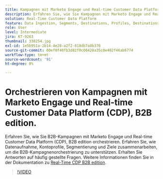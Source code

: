 ```yaml
---
title: Kampagnen mit Marketo Engage und Real-time Customer Data Platform, B2B edition orchestrieren
description: Erfahren Sie, wie Sie Kampagnen mit Marketo Engage und Real-time Customer Data Platform (CDP), B2B edition koordinieren.
solution: Real-Time Customer Data Platform
feature: Data Ingestion, Segments, Destinations, Profiles, Destinations
role: User
level: Intermediate
jira: KT-9263
thumbnail: 338254.jpg
exl-id: 1e5b951a-2b14-4e28-a2f2-818db7a8b376
source-git-commit: 00ef0f40fb3d82f0c06428a35c0e402f46ab6774
workflow-type: tm+mt
source-wordcount: '91'
ht-degree: 0%

---
```


# Orchestrieren von Kampagnen mit Marketo Engage und Real-time Customer Data Platform (CDP), B2B edition.

Erfahren Sie, wie Sie B2B-Kampagnen mit Marketo Engage und Real-time Customer Data Platform (CDP), B2B edition orchestrieren. Erfahren Sie, wie Datenaufnahme, Kontoprofile, Segmentierung und Ziele zusammenarbeiten, um die B2B-Kampagnenorchestrierung zu unterstützen. Erhalten Sie Antworten auf häufig gestellte Fragen. Weitere Informationen finden Sie in der Dokumentation zu [Real-Time CDP B2B edition](https://experienceleague.adobe.com/docs/experience-platform/rtcdp/b2b-overview.html).

>[!VIDEO](https://video.tv.adobe.com/v/338254?learn=on)
